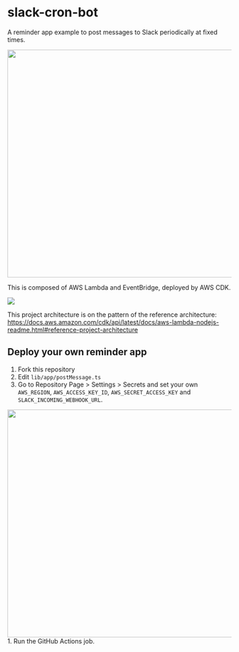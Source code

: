 # slack-cron-bot

A reminder app example to post messages to Slack periodically at fixed times.

<img src="https://i.gyazo.com/a357e1c9522343999a25f18ddae3632a.png" width="512"/>

This is composed of AWS Lambda and EventBridge, deployed by AWS CDK.

![](https://i.gyazo.com/e55767ff68ab5ed3c0619fb73a0ce6b3.png)

This project architecture is on the pattern of the reference architecture:
https://docs.aws.amazon.com/cdk/api/latest/docs/aws-lambda-nodejs-readme.html#reference-project-architecture

## Deploy your own reminder app

1. Fork this repository
1. Edit `lib/app/postMessage.ts`
1. Go to Repository Page > Settings > Secrets and set your own `AWS_REGION`, `AWS_ACCESS_KEY_ID`, `AWS_SECRET_ACCESS_KEY` and `SLACK_INCOMING_WEBHOOK_URL`.
  <img src="https://i.gyazo.com/684a674ab0f167d05d28e3766f25b784.png" width="512"/>
1. Run the GitHub Actions job.
